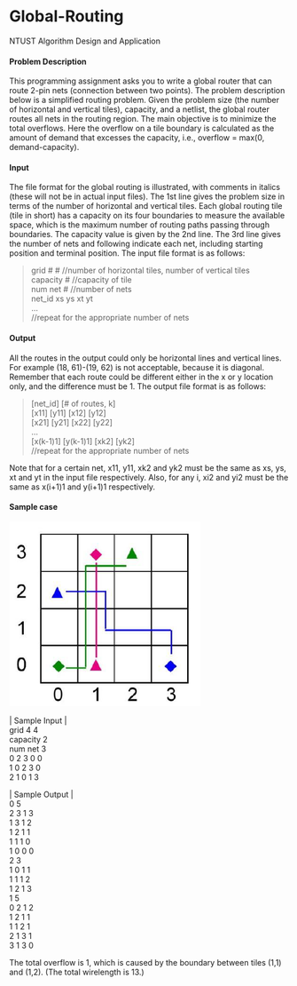 # Global-Routing
NTUST Algorithm Design and Application

#### Problem Description
This programming assignment asks you to write a global router that can route 2-pin nets (connection between two points). The problem description below is a simplified routing problem. Given the problem size (the number of horizontal and vertical tiles), capacity, and a netlist, the global router routes all nets in the routing region. The main objective is to minimize the total overflows. Here the overflow on a tile boundary is calculated as the amount of demand that excesses the capacity, i.e., overflow = max(0, demand-capacity).

#### Input
The file format for the global routing is illustrated, with comments in italics (these will not be in actual input files). The 1st line gives the problem size in terms of the number of horizontal and vertical tiles. Each global routing tile (tile in short) has a capacity on its four boundaries to measure the available space, which is the maximum number of routing paths passing through boundaries. The capacity value is given by the 2nd line. The 3rd line gives the number of nets and following indicate each net, including starting position and terminal position. The input file format is as follows:  

> grid # # //number of horizontal tiles, number of vertical tiles  
> capacity # //capacity of tile  
> num net # //number of nets  
> net_id xs ys xt yt  
> ...  
> //repeat for the appropriate number of nets  

#### Output
All the routes in the output could only be horizontal lines and vertical lines. For example (18, 61)-(19, 62) is not acceptable, because it is diagonal. Remember that each route could be different either in the x or y location only, and the difference must be 1. The output file format is as follows:

> [net_id] [# of routes, k]  
> [x11] [y11] [x12] [y12]  
> [x21] [y21] [x22] [y22]  
> ...  
> [x(k-1)1] [y(k-1)1] [xk2] [yk2]  
> //repeat for the appropriate number of nets  

Note that for a certain net, x11, y11, xk2 and yk2 must be the same as xs, ys, xt and yt in the input file respectively. Also, for any i, xi2 and yi2 must be the same as x(i+1)1 and y(i+1)1 respectively.

#### Sample case
![](https://github.com/naiyu0609/Global-Routing/blob/main/1.PNG)  

| Sample Input |  
grid 4 4  
capacity 2  
num net 3  
0 2 3 0 0  
1 0 2 3 0  
2 1 0 1 3  

| Sample Output |  
0 5  
2 3 1 3  
1 3 1 2  
1 2 1 1  
1 1 1 0  
1 0 0 0  
2 3  
1 0 1 1  
1 1 1 2  
1 2 1 3  
1 5  
0 2 1 2  
1 2 1 1  
1 1 2 1  
2 1 3 1  
3 1 3 0  

The total overflow is 1, which is caused by the boundary between tiles (1,1) and (1,2).
(The total wirelength is 13.)
